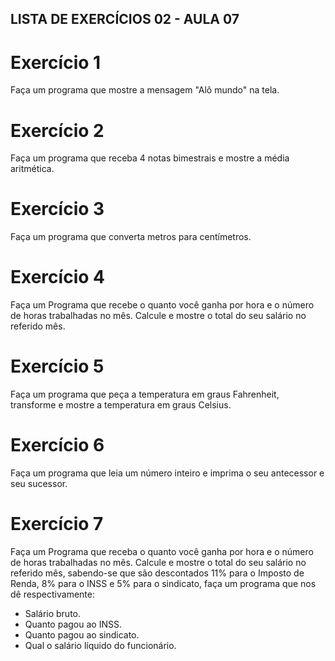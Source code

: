 ## LISTA DE EXERCÍCIOS 02 - AULA 07
# Exercício 1
Faça um programa que mostre a mensagem "Alô mundo" na tela.

# Exercício 2
Faça um programa que receba 4 notas bimestrais e mostre a média aritmética.

# Exercício 3 
Faça um programa que converta metros para centímetros.

# Exercício 4
Faça um Programa que recebe o quanto você ganha por hora e o número de horas trabalhadas no mês. Calcule e mostre o total do seu salário no referido mês.

# Exercício 5
Faça um programa que peça a temperatura em graus Fahrenheit, transforme e mostre a temperatura em graus Celsius.

# Exercício 6
Faça um programa que leia um número inteiro e imprima o seu antecessor e seu sucessor.

# Exercício 7
Faça um Programa que receba o quanto você ganha por hora e o número de horas trabalhadas no mês. Calcule e mostre o total do seu salário no referido mês, sabendo-se que são descontados 11% para o Imposto de Renda, 8% para o INSS e 5% para o sindicato, faça um programa que nos dê respectivamente:
- Salário bruto.
- Quanto pagou ao INSS.
- Quanto pagou ao sindicato.
- Qual o salário líquido do funcionário.


